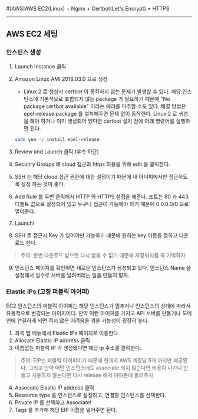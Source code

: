 #[AWS]AWS EC2(Linux) + Nginx + Certbot(Let's Encrypt) = HTTPS

---

## AWS EC2 세팅

### 인스턴스 생성

1. Launch Instance 클릭

2. Amazon Linux AMI 2018.03.0 으로 생성

   - Linux 2 로 생성시 certbot 이 동작하지 않는 문제가 발생할 수 있다. 해당 인스턴스에 기본적으로 포함되지 않는 package 가 필요하기 때문에 "No package certbot available" 이라는 에러를 마주할 수도 있다. 해결 방법은 epel-release package 를 설치해주면 문제 없이 동작한다. Linux 2 로 생성을 해야 하거나 이미 생성되어 있다면 certbot 설치 전에 아래 명령어를 실행하면 된다.

   ```bash
   sudo yum -y install epel-release
   ```

3. Review and Launch 클릭 (우측 하단)
4. Secutiry Groups 에 cloud 접근과 https 허용을 위해 edit 을 클릭한다.
5. SSH 는 해당 cloud 접근 권한에 대한 설정이기 때문에 내 아이피에서만 접근하도록 설정 하는 것이 좋다.
6. Add Rule 를 두번 클릭해서 HTTP 와 HTTPS 설정을 해준다. 포트는 80 과 443 디폴트 값으로 설정되어 있고 누구나 접근이 가능해야 하기 때문에 0.0.0.0/0 으로 열어준다.
7. Launch!
8. SSH 로 접근시 Key 가 있어야만 가능하기 때문에 원하는 key 이름을 정하고 다운로드 한다.

> 주의: 한번 다운로드 받으면 다시 받을 수 없기 때문에 저장위치를 꼭 기억하자

9. 인스턴스 페이지를 확인하면 새로운 인스턴스가 생성되고 있다. 인스턴스 Name 을 설정해서 실수로 서버를 날려버리는 일을 만들지 말자.

### Elastic IPs (고정 퍼블릭 아이피)

EC2 인스턴스의 퍼블릭 아이피는 해당 인스턴스가 멈추거나 인스턴스의 상태에 따라서 유동적으로 변경되는 아이피이다. 만약 이런 아이피를 가지고 API 서버를 만들거나 도메인에 연결하게 되면 적지 않은 어려움을 겪을 가능성이 굉장히 높다. 

1. 좌측 탭 메뉴에서 Elastic IPs 페이지로 이동한다.
2. Allocate Elastic IP address 클릭
3. 이름없는 퍼블릭 IP 가 생성됐다면 해당 ip 주소를 클릭한다.

> 주의: EIP는 퍼블릭 아이피이기 때문에 한개의 AWS 계정당 5개 까지만 제공된다. 그리고 만약 어떤 인스턴스에도 associate 되지 않는다면 비용이 나가니 만들고 사용하지 않는다면 다시 release 해서 아마존에 돌려주자

4. Associate Elastic IP address 클릭
5. Resource type 을 인스턴스로 설정하고, 연결할 인스턴스를 선택한다.
6. Private IP 를 선택하고 Associate!
7. Tags 를 추가해 해당 EIP 이름을 넣어주면 된다.